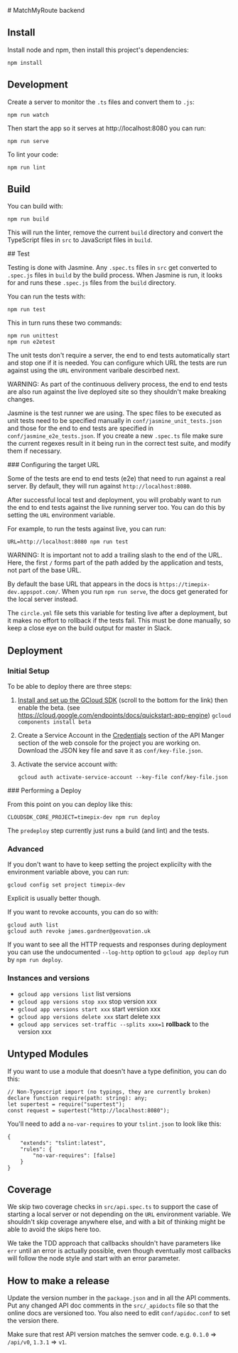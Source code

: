 # MatchMyRoute backend

## Install

Install node and npm, then install this project's dependencies:

```
npm install
```

## Development

Create a server to monitor the `.ts` files and convert them to `.js`:

```
npm run watch
```

Then start the app so it serves at http://localhost:8080 you can run:

```
npm run serve
```

To lint your code:

```
npm run lint
```

## Build

You can build with:

```
npm run build
```

This will run the linter, remove the current `build` directory and convert the
TypeScript files in `src` to JavaScript files in `build`.

## Test

Testing is done with Jasmine. Any `.spec.ts` files in `src` get converted to
`.spec.js` files in `build` by the build process. When Jasmine is run, it looks
for and runs these `.spec.js` files from the `build` directory.

You can run the tests with:

```
npm run test
```

This in turn runs these two commands:

```
npm run unittest
npm run e2etest
```

The unit tests don't require a server, the end to end tests automatically start
and stop one if it is needed. You can configure which URL the tests are run
against using the `URL` environment varibale descirbed next.

WARNING: As part of the continuous delivery process, the end to end tests are
also run against the live deployed site so they shouldn't make breaking
changes.

Jasmine is the test runner we are using. The spec files to be executed as unit
tests need to be specified manually in `conf/jasmine_unit_tests.json`
and those for the end to end tests are specified in
`conf/jasmine_e2e_tests.json`. If you create a new `.spec.ts` file make
sure the current regexes result in it being run in the correct test suite, and
modify them if necessary.


### Configuring the target URL

Some of the tests are end to end tests (e2e) that need to run against a real
server. By default, they will run against `http://localhost:8080`.

After successful local test and deployment, you will probably want to run the
end to end tests against the live running server too. You can do this by
setting the `URL` environment variable.

For example, to run the tests against live, you can run:

```
URL=http://localhost:8080 npm run test
```

WARNING: It is important not to add a trailing slash to the end of the URL.
Here, the first `/` forms part of the path added by the application and tests,
not part of the base URL.

By default the base URL that appears in the docs is
`https://timepix-dev.appspot.com/`. When you run `npm run
serve`, the docs get generated for the local server instead.

The `circle.yml` file sets this variable for testing live after a deployment,
but it makes no effort to rollback if the tests fail. This must be done
manually, so keep a close eye on the build output for master in Slack.

## Deployment

### Initial Setup

To be able to deploy there are three steps:

1. [Install and set up the GCloud SDK](https://cloud.google.com/sdk/) (scroll
   to the bottom for the link)
   then enable the beta. (see https://cloud.google.com/endpoints/docs/quickstart-app-engine)
   ```gcloud components install beta```

2. Create a Service Account in the
   [Credentials](https://console.cloud.google.com/apis/credentials?project=timepix-dev)
   section of the API Manger section of the web console for the project you are
   working on. Download the JSON key file and save it as `conf/key-file.json`.

3. Activate the service account with:

   ```
   gcloud auth activate-service-account --key-file conf/key-file.json
   ```

### Performing a Deploy

From this point on you can deploy like this:

```
CLOUDSDK_CORE_PROJECT=timepix-dev npm run deploy
```

The `predeploy` step currently just runs a build (and lint) and the tests.

### Advanced

If you don't want to have to keep setting the project explicilty with the
environment variable above, you can run:

```
gcloud config set project timepix-dev
```

Explicit is usually better though.

If you want to revoke accounts, you can do so with:

```
gcloud auth list
gcloud auth revoke james.gardner@geovation.uk
```

If you want to see all the HTTP requests and responses during deployment you
can use the undocumented `--log-http` option to `gcloud app deploy` run by `npm
run deploy`.

### Instances and versions

* ```gcloud app versions list``` list versions
* ```gcloud app versions stop xxx``` stop version xxx
* ```gcloud app versions start xxx``` start version xxx
* ```gcloud app versions delete xxx``` start delete xxx
* ```gcloud app services set-traffic --splits xxx=1``` **rollback** to the version xxx

## Untyped Modules

If you want to use a module that doesn't have a type definition, you can do this:

```
// Non-Typescript import (no typings, they are currently broken)
declare function require(path: string): any;
let supertest = require("supertest");
const request = supertest("http://localhost:8080");
```

You'll need to add a `no-var-requires` to your `tslint.json` to look like this:

```
{
    "extends": "tslint:latest",
    "rules": {
        "no-var-requires": [false]
    }
}
```

## Coverage

We skip two coverage checks in `src/api.spec.ts` to support the case of
starting a local server or not depending on the `URL` environment variable. We
shouldn't skip coverage anywhere else, and with a bit of thinking might be able
to avoid the skips here too.

We take the TDD approach that callbacks shouldn't have parameters like `err`
until an error is actually possible, even though eventually most callbacks will
follow the node style and start with an error parameter.

## How to make a release

Update the version number in the `package.json` and in all the API comments.
Put any changed API doc comments in the `src/_apidocts` file so that the online
docs are versioned too. You also need to edit `conf/apidoc.conf` to set the
version there.

Make sure that rest API version matches the semver code. e.g. `0.1.0` =>
`/api/v0`, `1.3.1` => `v1`.
